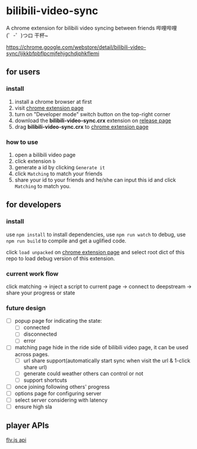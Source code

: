 # bilibili-video-sync
A chrome extension for bilibili video syncing between friends 哔哩哔哩 (゜-゜)つロ 干杯~

https://chrome.google.com/webstore/detail/bilibili-video-sync/ljikkbfpbflpcmjfehjgchdjphkflemi

## for users

### install

1. install a chrome browser at first
2. visit [chrome extension page](chrome://extensions/)
3. turn on "Developer mode" switch button on the top-right corner
4. download the **bilibili-video-sync.crx** extension on [release page](https://github.com/hanbaowang/bilibili-video-sync/releases) 
5. drag **bilibili-video-sync.crx**  to [chrome extension page](chrome://extensions/)

### how to use

1. open a bilibili video page
2. click extension `b`
3. generate a id by clicking `Generate it`
4. click `Matching` to match your friends
5. share your id to your friends and he/she can input this id and click `Matching` to match you.

## for developers

### install

use `npm install` to install dependencies,
use `npm run watch` to debug,
use `npm run build` to compile and get a uglified code.

click `load unpacked` on [chrome extension page](chrome://extensions/) and select root dict of this repo to load debug version of this extension.

### current work flow

click matching -> inject a script to current page -> connect to deepstream -> share your progress or state

### future design

- [ ] popup page for indicating the state: 
    - [ ] connected
    - [ ] disconnected
    - [ ] error
- [ ] matching page hide in the ride side of bilibili video page, it can be used across pages.
    - [ ] url share support(automatically start sync when visit the url & 1-click share url)
    - [ ] generate could weather others can control or not
    - [ ] support shortcuts
- [ ] once joining following others' progress 
- [ ] options page for configuring server
- [ ] select server considering with latency
- [ ] ensure high sla

## player APIs

[flv.js api](https://github.com/bilibili/flv.js/blob/master/docs/api.md#interface-player-abstract)
